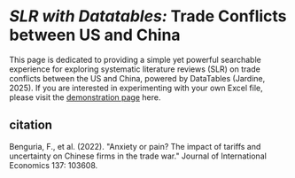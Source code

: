# <i>SLR with Datatables:</i> Trade Conflicts between US and China

This page is dedicated to providing a simple yet powerful searchable experience for exploring systematic literature reviews (SLR) on trade conflicts between the US and China, powered by DataTables (Jardine, 2025).  If you are interested in experimenting with your own Excel file, please visit the <a href="/slr/datatables" target="_blank" rel="noopener noreferrer">demonstration page</a> here.

## citation

Benguria, F., et al. (2022). "Anxiety or pain? The impact of tariffs and uncertainty on Chinese firms in the trade war." Journal of International Economics 137: 103608.
